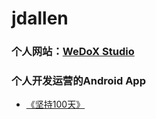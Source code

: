 # jdallen
### 个人网站：[WeDoX Studio](http://120.78.120.117)


### 个人开发运营的Android App
- [《坚持100天》](https://www.coolapk.com/apk/com.onedream.plan)

